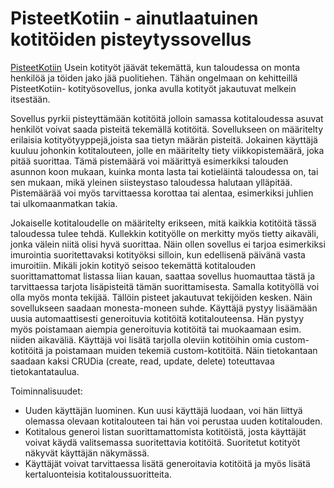 # PisteetKotiin - ainutlaatuinen kotitöiden pisteytyssovellus

[PisteetKotiin](https://pisteetkotiin.herokuapp.com/)
Usein kotityöt jäävät tekemättä, kun taloudessa on monta henkilöä ja töiden jako jää puolitiehen. Tähän ongelmaan on kehitteillä PisteetKotiin- kotityösovellus, jonka avulla kotityöt jakautuvat melkein itsestään. 

Sovellus pyrkii pisteyttämään kotitöitä jolloin samassa kotitaloudessa asuvat henkilöt voivat saada pisteitä tekemällä kotitöitä. Sovellukseen on määritelty erilaisia kotityötyyppejä,joista saa tietyn määrän pisteitä. Jokainen käyttäjä kuuluu johonkin kotitalouteen, jolle en määritelty tiety viikkopistemäärä, joka pitää suorittaa. Tämä pistemäärä voi määrittyä esimerkiksi talouden asunnon koon mukaan, kuinka monta lasta tai kotieläintä taloudessa on, tai sen mukaan, mikä yleinen siisteystaso taloudessa halutaan ylläpitää. Pistemäärää voi myös tarvittaessa korottaa tai alentaa, esimerkiksi juhlien tai ulkomaanmatkan takia. 

Jokaiselle kotitaloudelle on määritelty erikseen, mitä kaikkia kotitöitä tässä taloudessa tulee tehdä. Kullekkin kotityölle on merkitty myös tietty aikaväli, jonka välein niitä olisi hyvä suorittaa. Näin ollen sovellus ei tarjoa esimerkiksi imurointia suoritettavaksi kotityöksi silloin, kun edellisenä päivänä vasta imuroitiin. Mikäli jokin kotityö seisoo tekemättä kotitalouden suorittamattomat listassa liian kauan, saattaa sovellus huomauttaa tästä ja tarvittaessa tarjota lisäpisteitä tämän suorittamisesta. Samalla kotityöllä voi olla myös monta tekijää. Tällöin pisteet jakautuvat tekijöiden kesken. Näin sovellukseen saadaan monesta-moneen suhde. 
Käyttäjä pystyy lisäämään uusia automaattisesti generoituvia kotitöitä kotitalouteensa. Hän pystyy myös poistamaan aiempia generoituvia kotitöitä tai muokaamaan esim. niiden aikaväliä. Käyttäjä voi lisätä tarjolla oleviin kotitöihin omia custom-kotitöitä ja poistamaan muiden tekemiä custom-kotitöitä. Näin tietokantaan saadaan kaksi CRUDia (create, read, update, delete) toteuttavaa tietokantataulua. 


Toiminnalisuudet:
- Uuden käyttäjän luominen. Kun uusi käyttäjä luodaan, voi hän liittyä olemassa olevaan kotitalouteen tai hän voi perustaa uuden kotitalouden.
- Kotitalous generoi listan suorittamattomista kotitöistä, josta käyttäjät voivat käydä valitsemassa suoritettavia kotitöitä. Suoritetut kotityöt näkyvät käyttäjän näkymässä.
- Käyttäjät voivat tarvittaessa lisätä generoitavia kotitöitä ja myös lisätä kertaluonteisia kotitaloussuoritteita. 


